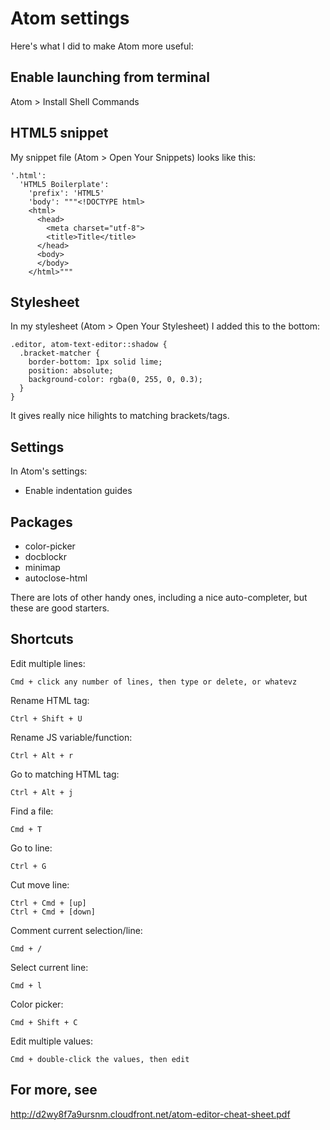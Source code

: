 # Atom settings

Here's what I did to make Atom more useful:

## Enable launching from terminal

Atom &gt; Install Shell Commands

## HTML5 snippet

My snippet file (Atom &gt; Open Your Snippets) looks like this:

    '.html':
      'HTML5 Boilerplate':
        'prefix': 'HTML5'
        'body': """<!DOCTYPE html>
        <html>
          <head>
            <meta charset="utf-8">
            <title>Title</title>
          </head>
          <body>
          </body>
        </html>"""

## Stylesheet

In my stylesheet (Atom &gt; Open Your Stylesheet) I added this to the bottom:

    .editor, atom-text-editor::shadow {
      .bracket-matcher {
        border-bottom: 1px solid lime;
        position: absolute;
        background-color: rgba(0, 255, 0, 0.3);
      }
    }

It gives really nice hilights to matching brackets/tags.

## Settings

In Atom's settings:

- Enable indentation guides

## Packages

- color-picker
- docblockr
- minimap
- autoclose-html

There are lots of other handy ones, including a nice auto-completer, but these
are good starters.

## Shortcuts

Edit multiple lines:

    Cmd + click any number of lines, then type or delete, or whatevz

Rename HTML tag:

    Ctrl + Shift + U

Rename JS variable/function:

    Ctrl + Alt + r

Go to matching HTML tag:

    Ctrl + Alt + j

Find a file:

    Cmd + T

Go to line:

    Ctrl + G

Cut move line:

    Ctrl + Cmd + [up]
    Ctrl + Cmd + [down]

Comment current selection/line:

    Cmd + /

Select current line:

    Cmd + l

Color picker:

    Cmd + Shift + C

Edit multiple values:

    Cmd + double-click the values, then edit

## For more, see

http://d2wy8f7a9ursnm.cloudfront.net/atom-editor-cheat-sheet.pdf
